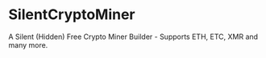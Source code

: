 # SilentCryptoMiner
A Silent (Hidden) Free Crypto Miner Builder - Supports ETH, ETC, XMR and many more.
